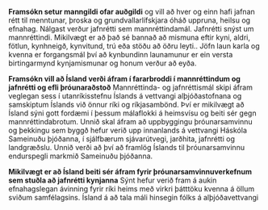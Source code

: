 **Framsókn setur manngildi ofar auðgildi** og vill að hver og einn hafi jafnan rétt til menntunar, þroska og grundvallarlífskjara óháð uppruna, heilsu og efnahag.  Nálgast verður jafnrétti sem mannréttindamál. Jafnrétti snýst um mannréttindi. Mikilvægt er að það sé bannað að mismuna eftir kyni, aldri, fötlun, kynhneigð, kynvitund, trú eða stöðu að öðru leyti.. Jöfn laun karla og kvenna er forgangsmál því að kynbundinn launamunur er ein versta birtingarmynd kynjamismunar og honum verður að eyða.

**Framsókn vill að Ísland verði áfram í fararbroddi í mannréttindum og jafnrétti og efli þróunaraðstoð**
Mannréttinda- og jafnréttismál skipi áfram veglegan sess í utanríkisstefnu Íslands á vettvangi alþjóðastofnana og samskiptum Íslands við önnur ríki og ríkjasambönd. Því er mikilvægt að Ísland sýni gott fordæmi í þessum málaflokki á heimsvísu og beiti sér gegn mannréttindabrotum.
Unnið skal áfram að uppbyggingu þróunarsamvinnu og þekkingu sem byggð hefur verið upp innanlands á vettvangi Háskóla Sameinuðu þjóðanna, í sjálfbærum sjávarútvegi, jarðhita, jafnrétti og landgræðslu.
Unnið verði að því að framlög Íslands til þróunarsamvinnu endurspegli markmið Sameinuðu þjóðanna.

**Mikilvægt er að Ísland beiti sér áfram fyrir þróunarsamvinnuverkefnum sem stuðla að jafnrétti kynjanna**
Sýnt hefur verið fram á aukin efnahagslegan ávinning fyrir ríki heims með virkri þátttöku kvenna á öllum sviðum samfélagsins.
Ísland á að tala máli hinsegin fólks á alþjóðavettvangi
